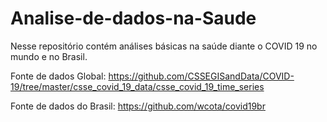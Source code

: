 # Analise-de-dados-na-Saude
Nesse repositório  contém análises  básicas na saúde diante o COVID 19 no mundo e no Brasil. 


Fonte de dados Global: 
https://github.com/CSSEGISandData/COVID-19/tree/master/csse_covid_19_data/csse_covid_19_time_series


Fonte de dados do Brasil:
https://github.com/wcota/covid19br
